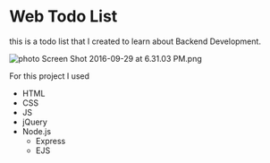 # Web Todo List
this is a todo list that I created to learn about Backend Development. 

 <img src="http://i305.photobucket.com/albums/nn238/kingobie1/Screen%20Shot%202016-09-29%20at%206.31.03%20PM.png" border="0" alt=" photo Screen Shot 2016-09-29 at 6.31.03 PM.png" style=“width:100px;”/>

For this project I used
- HTML
- CSS
- JS
- jQuery
- Node.js
	- Express
	- EJS
